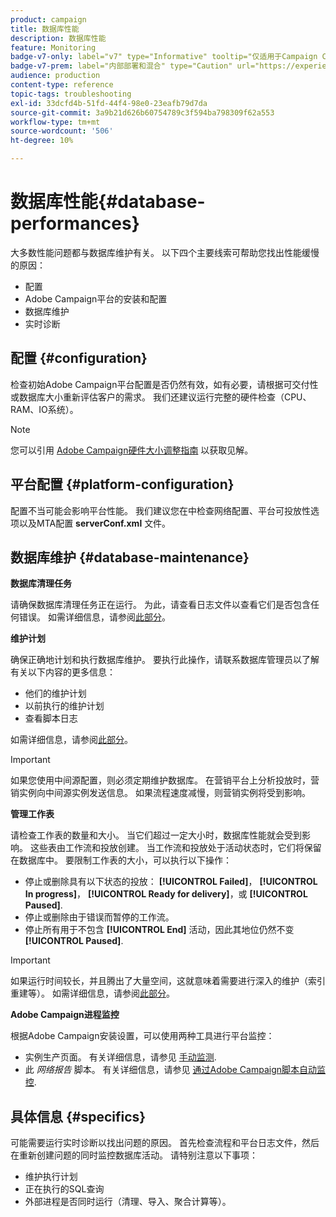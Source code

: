 ```yaml
---
product: campaign
title: 数据库性能
description: 数据库性能
feature: Monitoring
badge-v7-only: label="v7" type="Informative" tooltip="仅适用于Campaign Classicv7"
badge-v7-prem: label="内部部署和混合" type="Caution" url="https://experienceleague.adobe.com/docs/campaign-classic/using/installing-campaign-classic/architecture-and-hosting-models/hosting-models-lp/hosting-models.html?lang=zh-Hans" tooltip="仅适用于内部部署和混合部署"
audience: production
content-type: reference
topic-tags: troubleshooting
exl-id: 33dcfd4b-51fd-44f4-98e0-23eafb79d7da
source-git-commit: 3a9b21d626b60754789c3f594ba798309f62a553
workflow-type: tm+mt
source-wordcount: '506'
ht-degree: 10%

---
```


# 数据库性能{#database-performances}



大多数性能问题都与数据库维护有关。 以下四个主要线索可帮助您找出性能缓慢的原因：

* 配置
* Adobe Campaign平台的安装和配置
* 数据库维护
* 实时诊断

## 配置 {#configuration}

检查初始Adobe Campaign平台配置是否仍然有效，如有必要，请根据可交付性或数据库大小重新评估客户的需求。 我们还建议运行完整的硬件检查（CPU、RAM、IO系统）。

>[!NOTE]
>
>您可以引用 [Adobe Campaign硬件大小调整指南](https://helpx.adobe.com/cn/campaign/kb/hardware-sizing-guide.html) 以获取见解。

## 平台配置 {#platform-configuration}

配置不当可能会影响平台性能。 我们建议您在中检查网络配置、平台可投放性选项以及MTA配置 **serverConf.xml** 文件。

## 数据库维护 {#database-maintenance}

**数据库清理任务**

请确保数据库清理任务正在运行。 为此，请查看日志文件以查看它们是否包含任何错误。 如需详细信息，请参阅[此部分](../../production/using/database-cleanup-workflow.md)。

**维护计划**

确保正确地计划和执行数据库维护。 要执行此操作，请联系数据库管理员以了解有关以下内容的更多信息：

* 他们的维护计划
* 以前执行的维护计划
* 查看脚本日志

如需详细信息，请参阅[此部分](../../production/using/recommendations.md)。

>[!IMPORTANT]
>
>如果您使用中间源配置，则必须定期维护数据库。 在营销平台上分析投放时，营销实例向中间源实例发送信息。 如果流程速度减慢，则营销实例将受到影响。

**管理工作表**

请检查工作表的数量和大小。 当它们超过一定大小时，数据库性能就会受到影响。 这些表由工作流和投放创建。 当工作流和投放处于活动状态时，它们将保留在数据库中。 要限制工作表的大小，可以执行以下操作：

* 停止或删除具有以下状态的投放： **[!UICONTROL Failed]**， **[!UICONTROL In progress]**， **[!UICONTROL Ready for delivery]**，或 **[!UICONTROL Paused]**.
* 停止或删除由于错误而暂停的工作流。
* 停止所有用于不包含 **[!UICONTROL End]** 活动，因此其地位仍然不变 **[!UICONTROL Paused]**.

>[!IMPORTANT]
>
>如果运行时间较长，并且腾出了大量空间，这就意味着需要进行深入的维护（索引重建等）。 如需详细信息，请参阅[此部分](../../production/using/recommendations.md)。

**Adobe Campaign进程监控**

根据Adobe Campaign安装设置，可以使用两种工具进行平台监控：

* 实例生产页面。 有关详细信息，请参见 [手动监测](../../production/using/monitoring-processes.md#manual-monitoring).
* 此 *网络报告* 脚本。 有关详细信息，请参见 [通过Adobe Campaign脚本自动监控](../../production/using/monitoring-processes.md#automatic-monitoring-via-adobe-campaign-scripts).

## 具体信息 {#specifics}

可能需要运行实时诊断以找出问题的原因。 首先检查流程和平台日志文件，然后在重新创建问题的同时监控数据库活动。 请特别注意以下事项：

* 维护执行计划
* 正在执行的SQL查询
* 外部进程是否同时运行（清理、导入、聚合计算等）。
